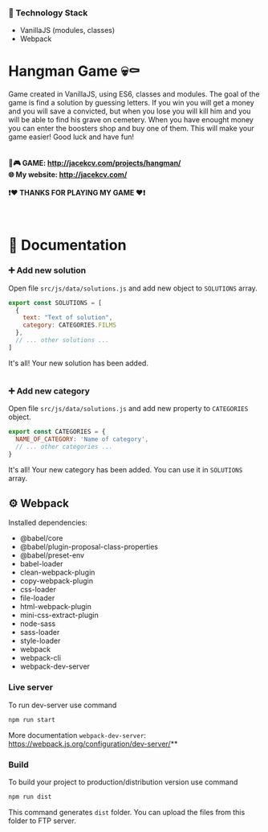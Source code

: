 ### 🔧 Technology Stack

- VanillaJS (modules, classes)
- Webpack

# Hangman Game 💀⚰️

Game created in VanillaJS, using ES6, classes and modules. The goal of the game is find a solution by guessing letters. If you win you will get a money and you will save a convicted, but when you lose you will kill him and you will be able to find his grave on cemetery. When you have enought money you can enter the boosters shop and buy one of them. This will make your game easier!
Good luck and have fun!
<br />
<br />
<br />
**🔗🎮 GAME: http://jacekcv.com/projects/hangman/**
<br />
**🌐 My website: http://jacekcv.com/**
<br />
<br />
**❗️❤️ THANKS FOR PLAYING MY GAME ❤️❗️**
<br />
<br />
<br />

# 📄 Documentation

### ➕ Add new solution
Open file `src/js/data/solutions.js` and add new object to `SOLUTIONS` array.
```javascript
export const SOLUTIONS = [
  {
    text: "Text of solution",
    category: CATEGORIES.FILMS
  },
  // ... other solutions ...
]
```
It's all! Your new solution has been added.

```javascript

```

### ➕ Add new category
Open file `src/js/data/solutions.js` and add new property to `CATEGORIES` object.
```javascript
export const CATEGORIES = {
  NAME_OF_CATEGORY: 'Name of category',
  // ... other categories ...
}
```
It's all! Your new category has been added. You can use it in `SOLUTIONS` array.


## ⚙️ Webpack

Installed dependencies:
- @babel/core
- @babel/plugin-proposal-class-properties
- @babel/preset-env
- babel-loader
- clean-webpack-plugin
- copy-webpack-plugin
- css-loader
- file-loader
- html-webpack-plugin
- mini-css-extract-plugin
- node-sass
- sass-loader
- style-loader
- webpack
- webpack-cli
- webpack-dev-server

### Live server
To run dev-server use command
```sh
npm run start
```
More documentation `webpack-dev-server`: https://webpack.js.org/configuration/dev-server/**

### Build
To build your project to production/distribution version use command
```sh
npm run dist
```
This command generates `dist` folder. You can upload the files from this folder to FTP server.

